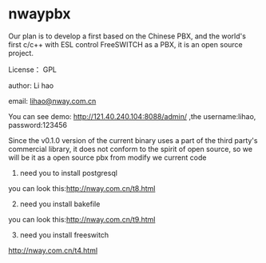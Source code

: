 # nwaypbx
Our plan is to develop a first based on the Chinese PBX, and the world's first c/c++ with ESL control FreeSWITCH as a PBX, it is an open source project.

License： GPL

author: Li hao 

email: lihao@nway.com.cn


You can see demo:  http://121.40.240.104:8088/admin/  ,the username:lihao, password:123456

Since the v0.1.0 version of the current binary uses a part of the third party's commercial library, it does not conform to the spirit of open source, so we will be it as a  open source pbx from modify we current code

1. need you to install postgresql

you can look this:http://nway.com.cn/t8.html

2. need you install bakefile

you can look this:http://nway.com.cn/t9.html

3. need you install freeswitch

http://nway.com.cn/t4.html
